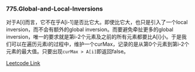### 775.Global-and-Local-Inversions

对于A[i]而言，它不在乎A[i-1]是否比它大。即使比它大，也只是引入了一个local inversion，而不会有额外的global inversion。而要避免牵扯更多的global inversion，唯一的要求就是第i-2个元素及之前的所有元素都要比A[i]小。于是我们可以在遍历元素i的过程中，维护一个curMax，记录的是从第0个元素到第i-2个元素的最大值。只要出现```curMax > A[i]```即返回false。


[Leetcode Link](https://leetcode.com/problems/global-and-local-inversions)